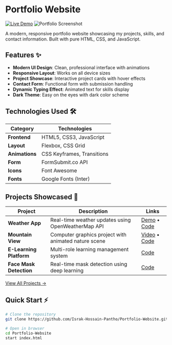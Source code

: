 # Portfolio Website

[![Live Demo](https://img.shields.io/badge/View-Live%20Demo-brightgreen?style=for-the-badge)](https://israk-hossain-pantho.github.io/Portfolio-Website/) <!-- Replace with your actual URL -->
![Portfolio Screenshot](https://i.imgur.com/placeholder.png) <!-- Add a screenshot later -->

A modern, responsive portfolio website showcasing my projects, skills, and contact information. Built with pure HTML, CSS, and JavaScript.

## Features ✨

- **Modern UI Design**: Clean, professional interface with animations
- **Responsive Layout**: Works on all device sizes
- **Project Showcase**: Interactive project cards with hover effects
- **Contact Form**: Functional form with submission handling
- **Dynamic Typing Effect**: Animated text for skills display
- **Dark Theme**: Easy on the eyes with dark color scheme

## Technologies Used 🛠️

| Category        | Technologies                          |
|-----------------|---------------------------------------|
| **Frontend**    | HTML5, CSS3, JavaScript               |
| **Layout**      | Flexbox, CSS Grid                     |
| **Animations**  | CSS Keyframes, Transitions            |
| **Form**        | FormSubmit.co API                     |
| **Icons**       | Font Awesome                          |
| **Fonts**       | Google Fonts (Inter)                  |

## Projects Showcased 🚀

| Project | Description | Links |
|---------|-------------|-------|
| **Weather App** | Real-time weather updates using OpenWeatherMap API | [Demo](https://israk-hossain-pantho.github.io/Weather-App/) • [Code](https://github.com/Israk-Hossain-Pantho/Weather-App) |
| **Mountain View** | Computer graphics project with animated nature scene | [Video](https://www.youtube.com/watch?v=nFTefqJu1cs) • [Code](https://github.com/Israk-Hossain-Pantho/Mountain-View-Computer-Graphics-Project) |
| **E-Learning Platform** | Multi-role learning management system | [Code](https://github.com/Israk-Hossain-Pantho/E-Learning-platform) |
| **Face Mask Detection** | Real-time mask detection using deep learning | [Code](https://github.com/Israk-Hossain-Pantho/Face-Mask-Detection) |

[View All Projects →](#projects) <!-- Link to projects section if you have one -->

## Quick Start ⚡

```bash
# Clone the repository
git clone https://github.com/Israk-Hossain-Pantho/Portfolio-Website.git

# Open in browser
cd Portfolio-Website
start index.html
